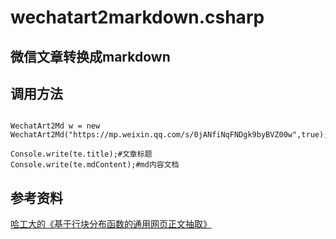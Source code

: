 # wechatart2markdown.csharp
## 微信文章转换成markdown

## 调用方法 

```

WechatArt2Md w = new WechatArt2Md("https://mp.weixin.qq.com/s/0jANfiNqFNDgk9byBVZ00w",true);

Console.write(te.title);#文章标题
Console.write(te.mdContent);#md内容文档

```
   
## 参考资料

[哈工大的《基于行块分布函数的通用网页正文抽取》](https://code.google.com/archive/p/cx-extractor/)
